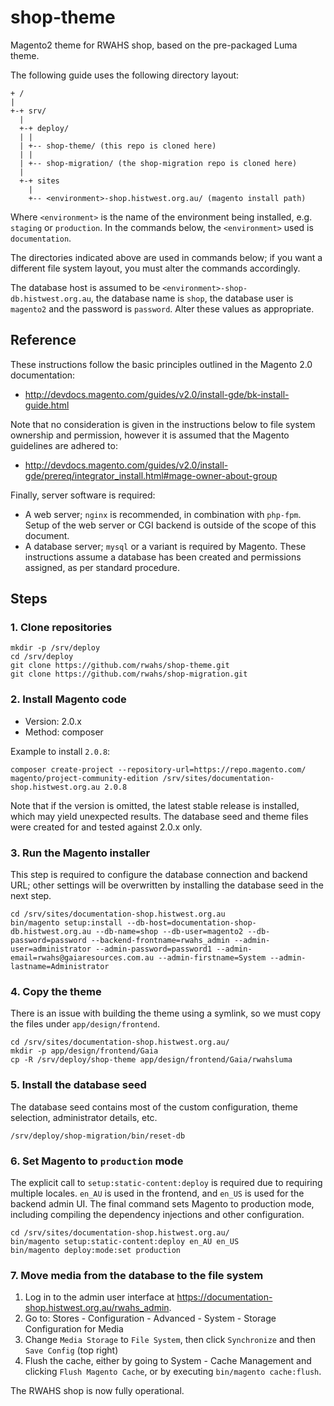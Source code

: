 # shop-theme

Magento2 theme for RWAHS shop, based on the pre-packaged Luma theme.

The following guide uses the following directory layout:

```
+ /
|
+-+ srv/
  |
  +-+ deploy/
  | |
  | +-- shop-theme/ (this repo is cloned here)
  | |
  | +-- shop-migration/ (the shop-migration repo is cloned here)
  |
  +-+ sites
    |
    +-- <environment>-shop.histwest.org.au/ (magento install path)
```

Where `<environment>` is the name of the environment being installed, e.g. `staging` or `production`.  In the commands 
below, the `<environment>` used is `documentation`.

The directories indicated above are used in commands below; if you want a different file system layout, you must alter 
the commands accordingly.

The database host is assumed to be `<environment>-shop-db.histwest.org.au`, the database name is `shop`, the database 
user is `magento2` and the password is `password`.  Alter these values as appropriate.

## Reference

These instructions follow the basic principles outlined in the Magento 2.0 documentation:

* http://devdocs.magento.com/guides/v2.0/install-gde/bk-install-guide.html

Note that no consideration is given in the instructions below to file system ownership and permission, however it is 
assumed that the Magento guidelines are adhered to:

* http://devdocs.magento.com/guides/v2.0/install-gde/prereq/integrator_install.html#mage-owner-about-group

Finally, server software is required:

* A web server; `nginx` is recommended, in combination with `php-fpm`.  Setup of the web server or CGI backend is 
outside of the scope of this document.
* A database server; `mysql` or a variant is required by Magento.  These instructions assume a database has been 
created and permissions assigned, as per standard procedure.

## Steps

### 1. Clone repositories

```
mkdir -p /srv/deploy
cd /srv/deploy
git clone https://github.com/rwahs/shop-theme.git
git clone https://github.com/rwahs/shop-migration.git
```

### 2. Install Magento code

* Version: 2.0.x
* Method: composer

Example to install `2.0.8`:

```
composer create-project --repository-url=https://repo.magento.com/ magento/project-community-edition /srv/sites/documentation-shop.histwest.org.au 2.0.8
```

Note that if the version is omitted, the latest stable release is installed, which may yield unexpected results.  The 
database seed and theme files were created for and tested against 2.0.x only.

### 3. Run the Magento installer

This step is required to configure the database connection and backend URL; other settings will be overwritten by 
installing the database seed in the next step.

```
cd /srv/sites/documentation-shop.histwest.org.au
bin/magento setup:install --db-host=documentation-shop-db.histwest.org.au --db-name=shop --db-user=magento2 --db-password=password --backend-frontname=rwahs_admin --admin-user=administrator --admin-password=password1 --admin-email=rwahs@gaiaresources.com.au --admin-firstname=System --admin-lastname=Administrator 
```

### 4. Copy the theme

There is an issue with building the theme using a symlink, so we must copy the files under `app/design/frontend`.

```
cd /srv/sites/documentation-shop.histwest.org.au/
mkdir -p app/design/frontend/Gaia
cp -R /srv/deploy/shop-theme app/design/frontend/Gaia/rwahsluma
```

### 5. Install the database seed

The database seed contains most of the custom configuration, theme selection, administrator details, etc.

```
/srv/deploy/shop-migration/bin/reset-db
```

### 6. Set Magento to `production` mode

The explicit call to `setup:static-content:deploy` is required due to requiring multiple locales.  `en_AU` is used in
the frontend, and `en_US` is used for the backend admin UI.  The final command sets Magento to production mode, 
including compiling the dependency injections and other configuration.

```
cd /srv/sites/documentation-shop.histwest.org.au/
bin/magento setup:static-content:deploy en_AU en_US
bin/magento deploy:mode:set production
```

### 7. Move media from the database to the file system

1. Log in to the admin user interface at https://documentation-shop.histwest.org.au/rwahs_admin.
2. Go to: Stores - Configuration - Advanced - System - Storage Configuration for Media
3. Change `Media Storage` to `File System`, then click `Synchronize` and then `Save Config` (top right)
4. Flush the cache, either by going to System - Cache Management and clicking `Flush Magento Cache`, or by executing 
   `bin/magento cache:flush`.

The RWAHS shop is now fully operational.
